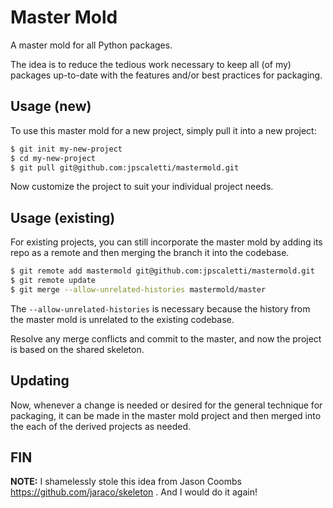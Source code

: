 
# Master Mold

A master mold for all Python packages.

The idea is to reduce the tedious work necessary to keep all (of my) packages up-to-date
with the features and/or best practices for packaging.


## Usage (new)

To use this master mold for a new project, simply pull it into a new project:

```bash
$ git init my-new-project
$ cd my-new-project
$ git pull git@github.com:jpscaletti/mastermold.git
```

Now customize the project to suit your individual project needs.


## Usage (existing)

For existing projects, you can still incorporate the master mold by adding its repo as a remote and then merging the branch it into the codebase.

```bash
$ git remote add mastermold git@github.com:jpscaletti/mastermold.git
$ git remote update
$ git merge --allow-unrelated-histories mastermold/master
```

The `--allow-unrelated-histories` is necessary because the history from the master mold is unrelated to the existing codebase.

Resolve any merge conflicts and commit to the master, and now the project is based on the shared skeleton.


## Updating

Now, whenever a change is needed or desired for the general technique for packaging, it can be made in the master mold project and then merged into the each of the derived projects as needed.


## FIN

**NOTE:** I shamelessly stole this idea from Jason Coombs https://github.com/jaraco/skeleton . And I would do it again!
